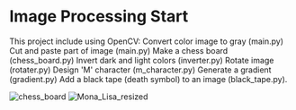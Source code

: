 # Image Processing Start

This project include using OpenCV:
Convert color image to gray (main.py)
Cut and paste part of image (main.py)
Make a chess board (chess_board.py)
Invert dark and light colors (inverter.py)
Rotate image (rotater.py)
Design 'M' character (m_character.py)
Generate a gradient (gradient.py)
Add a black tape (death symbol) to an image (black_tape.py).

![chess_board](https://user-images.githubusercontent.com/43343453/226928594-cf8cf850-84ac-4a5d-93eb-602927c39b7a.png)
![Mona_Lisa_resized](https://user-images.githubusercontent.com/43343453/226939802-f01f11f2-49cd-44f2-b88f-284b28eb34d8.jpg)

